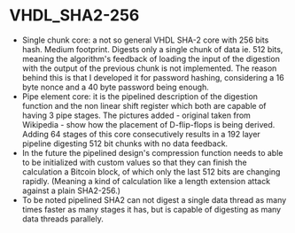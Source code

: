 # VHDL_SHA2-256
- Single chunk core: a not so general VHDL SHA-2 core with 256 bits hash. Medium footprint. Digests only a single chunk of data ie. 512 bits, meaning the algorithm's feedback of loading the input of the digestion with the output of the previous chunk is not implemented. The reason behind this is that I developed it for password hashing, considering a 16 byte nonce and a 40 byte password being enough.
- Pipe element core: it is the pipelined description of the digestion function and the non linear shift register which both are capable of having 3 pipe stages. The pictures added - original taken from Wikipedia - show how the placement of D-flip-flops is being derived. Adding 64 stages of this core consecutively results in a 192 layer pipeline digesting 512 bit chunks with no data feedback.
- In the future the pipelined design's compression function needs to able to be initialized with custom values so that they can finish the calculation a Bitcoin block, of which only the last 512 bits are changing rapidly. (Meaning a kind of calculation like a length extension attack against a plain SHA2-256.)
- To be noted pipelined SHA2 can not digest a single data thread as many times faster as many stages it has, but is capable of digesting as many data threads parallely.
